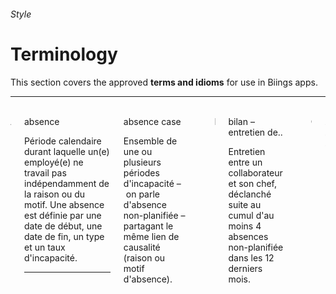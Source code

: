 <h6 class="subtitle is-6 is-uppercase has-text-grey">Style</h6><h1 class="title is-serif is-1 has-text-weight-bold">Terminology</h1>
<p class="subtitle is-5">
    This section covers the approved <strong>terms and idioms</strong> for use in Biings apps.</span>
</p>

<hr class="is-large is-visible">

<br>

<div class="columns is-multiline">
    <div class="column is-2 is-size-2 has-text-weight-light has-text-primary">A</div>
    <div class="column is-10 is-full-mobile">
        <div class="title is-4 is-serif is-spaced">absence</div>
        <p class="subtitle is-6 has-text-grey-darker">
            Période calendaire durant laquelle un(e) employé(e) ne travail pas indépendamment de la raison ou du motif. Une absence est définie par une date de début, une date de fin, un type et un taux d'incapacité.
        </p>
        <hr class="is-smaller">
    </div>
    <div class="column is-10 is-offset-2 is-full-mobile">
        <div class="title is-4 is-serif is-spaced">absence case</div>
        <p class="subtitle is-6 has-text-grey-darker">
            Ensemble de une ou plusieurs périodes d'incapacité – on parle d'absence non-planifiée – partagant le même lien de causalité (raison ou motif d'absence).
        </p>
    </div>
    <div class="column is-12"><hr class="is-visible"></div>
    <div class="column is-2 is-size-2 has-text-weight-light has-text-primary">B</div>
    <div class="column is-10 is-full-mobile">
        <div class="title is-4 is-serif is-spaced">bilan – entretien de..</div>
        <p class="subtitle is-6 has-text-grey-darker">
            Entretien entre un collaborateur et son chef, déclanché suite au cumul d'au moins 4 absences non-planifiée dans les 12 derniers mois.
        </p>
    </div>
    <div class="column is-12"><hr class="is-visible"></div>
    <div class="column is-2 is-size-2 has-text-weight-light has-text-primary">C</div>
    <div class="column is-10 is-full-mobile">
        ...
    </div>
</div>
